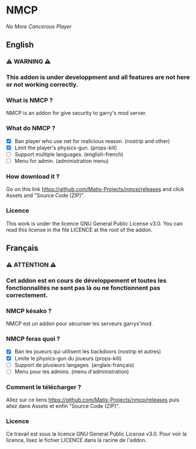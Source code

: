 # NMCP
_No More Cancerous Player_



## English

### ⚠️ WARNING ⚠️
### This addon is under developpment and all features are not here or not working correctly.

### What is NMCP ? 
NMCP is an addon for give security to garry's mod server.

### What do NMCP ?
- [x] Ban player who use net for malicious reason. (nostrip and other)
- [x] Limit the player's physics-gun. (props-kill)
- [ ] Support multiple languages. (english-french)
- [ ] Menu for admin. (administration menu)

### How download it ?
Go on this link https://github.com/Matis-Projects/nmcp/releases and click Assets and "Source Code (ZIP)".

### Licence
This work is under the licence GNU General Public License v3.0.
You can read this license in the file LICENCE at the root of the addon.

## Français

### ⚠️ ATTENTION ⚠️
### Cet addon est en cours de développement et toutes les fonctionnalités ne sont pas là ou ne fonctionnent pas correctement.

### NMCP késako ?
NMCP est un addon pour sécuriser les serveurs garrys'mod.

### NMCP feras quoi ?
- [x] Ban les joueurs qui utilisent les backdoors (nostrip et autres)
- [x] Limite le physics-gun du joueurs (props-kill)
- [ ] Support de plusieurs langages. (anglais-français)
- [ ] Menu pour les admins. (menu d'administration)

### Comment le télécharger ?
Allez sur ce liens https://github.com/Matis-Projects/nmcp/releases puis allez dans Assets et enfin "Source Code (ZIP)".

### Licence
Ce travail est sous la licence GNU General Public License v3.0.
Pour voir la licence, lisez le fichier LICENCE dans la racine de l'addon.
